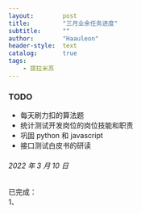 ```yaml
---
layout:        post
title:         "三月业余任务进度"
subtitle:      ""
author:        "Haauleon"
header-style:  text
catalog:       true
tags:
    - 提拉米苏
---
```


### TODO
- 每天刷力扣的算法题
- 统计测试开发岗位的岗位技能和职责
- 巩固 python 和 javascript
- 接口测试白皮书的研读

###### 2022 年 3 月 10 日
已完成：      
1、